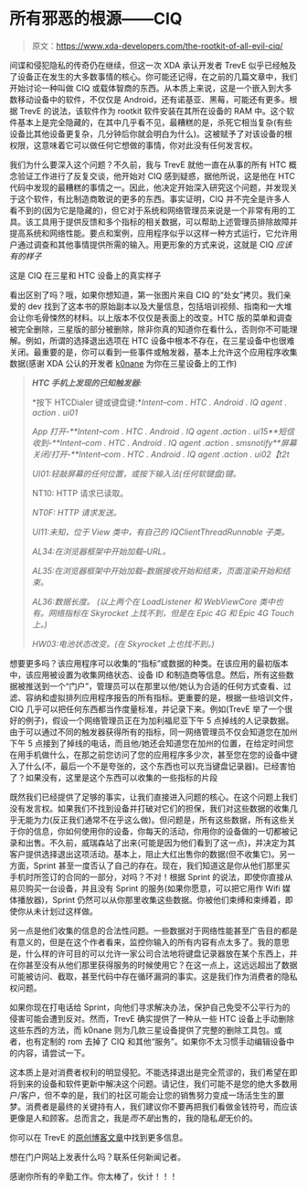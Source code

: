 # 所有邪恶的根源——CIQ

> 原文：<https://www.xda-developers.com/the-rootkit-of-all-evil-ciq/>

间谍和侵犯隐私的传奇仍在继续，但这一次 XDA 承认开发者 TrevE 似乎已经触及了设备正在发生的大多数事情的核心。你可能还记得，在之前的几篇文章中，我们开始讨论一种叫做 CIQ 或载体智商的东西。从本质上来说，这是一个嵌入到大多数移动设备中的软件，不仅仅是 Android，还有诺基亚、黑莓，可能还有更多。根据 TrevE 的说法，该软件作为 rootkit 软件安装在其所在设备的 RAM 中。这个软件基本上是完全隐藏的，在其中几乎看不见，最糟糕的是，杀死它相当复杂(有些设备比其他设备更复杂，几分钟后你就会明白为什么)。这被赋予了对该设备的根权限，这意味着它可以做任何它想做的事情，你对此没有任何发言权。

我们为什么要深入这个问题？不久前，我与 TrevE 就他一直在从事的所有 HTC 概念验证工作进行了反复交谈，他开始对 CIQ 感到疑惑，据他所说，这是他在 HTC 代码中发现的最糟糕的事情之一。因此，他决定开始深入研究这个问题，并发现关于这个软件，有比制造商敢说的更多的东西。事实证明，CIQ 并不完全是许多人看不到的(因为它是隐藏的)，但它对于系统和网络管理员来说是一个非常有用的工具。该工具用于提供反馈和多个指标的相关数据，可以帮助上述管理员排除故障并提高系统和网络性能。要点和案例，应用程序似乎以这样一种方式运行，它允许用户通过调查和其他事情提供所需的输入。用更形象的方式来说，这就是 CIQ *应该有的样子*

这是 CIQ 在三星和 HTC 设备上的真实样子

看出区别了吗？哦，如果你想知道，第一张图片来自 CIQ 的“处女”拷贝。我们亲爱的 dev 找到了这本书的原始副本以及大量信息，包括培训视频、指南和一大堆会让你毛骨悚然的材料。以上版本不仅仅是表面上的改变。HTC 版的菜单和调查被完全删除，三星版的部分被删除，除非你真的知道你在看什么，否则你不可能理解。例如，所谓的选择退出选项在 HTC 设备中根本不存在，在三星设备中也很难关闭。最重要的是，你可以看到一些事件或触发器，基本上允许这个应用程序收集数据(感谢 XDA 公认的开发者 [k0nane](http://forum.xda-developers.com/member.php?u=824976) 为你在三星设备上的工作)

> ***HTC 手机上发现的已知触发器:***
> 
> *按下 HTCDialer 键或键盘键:**Intent–com . HTC . Android . IQ agent . action . ui01*
> 
> *App 打开-**Intent–com . HTC . Android . IQ agent .*<wbr>*action . ui15**短信收到-**Intent–com . HTC . Android . IQ agent .*<wbr>*action . smsnotify**屏幕关闭/打开-**Intent–com . HTC . Android . IQ agent .*<wbr>*action . ui02【t2t*
> 
> *UI01:轻敲屏幕的任何位置，或按下输入法(任何软键盘)键。*
> 
> NT10: HTTP 请求已读取。
> 
> *NT0F: HTTP 请求发送。*
> 
> *UI11:未知，位于 View 类中，有自己的 IQClientThreadRunnable 子类。*
> 
> *AL34:在浏览器框架中开始加载–URL。*
> 
> *AL35:在浏览器框架中开始加载–数据接收开始和结束，页面渲染开始和结束。*
> 
> *AL36:数据长度。* *(以上两个在 LoadListener 和 WebViewCore 类中也有。网络指标在 Skyrocket 上找不到，但是在 Epic 4G 和 Epic 4G Touch 上。)*
> 
> *HW03:电池状态改变。(在 Skyrocket 上也找不到。)*

想要更多吗？该应用程序可以收集的“指标”或数据的种类。在该应用的最初版本中，该应用被设置为收集网络状态、设备 ID 和制造商等信息。然后，所有这些数据被推送到一个“门户”，管理员可以在那里以他/她认为合适的任何方式查看、过滤、容纳和虚拟排列应用程序报告的所有指标。更重要的是，根据一些培训文件，CIQ 几乎可以把任何东西都当作度量标准，并记录下来。例如(TrevE 举了一个很好的例子)，假设一个网络管理员正在为加利福尼亚下午 5 点掉线的人记录数据。由于可以通过不同的触发器获得所有的指标，同一网络管理员不仅会知道您在加州下午 5 点接到了掉线的电话，而且他/她还会知道您在加州的位置，在给定时间您在用手机做什么，在那之前您访问了您的应用程序多少次，甚至您在您的设备中键入了什么(不，最后一个不是夸张的，这个东西也可以充当键盘记录器)。已经害怕了？如果没有，这里是这个东西可以收集的一些指标的片段

既然我们已经提供了足够的事实，让我们直接进入问题的核心。在这个问题上我们没有发言权。如果我们不找到设备并打破对它们的担保，我们对这些数据的收集几乎无能为力(反正我们通常不在乎这么做)。但问题是，所有这些数据，所有这些关于你的信息，你如何使用你的设备，你每天的活动，你用你的设备做的一切都被记录和出售。不久前，威瑞森站了出来(可能是因为他们看到了这一点)，并决定为其客户提供选择退出这项活动。基本上，阻止大红出售你的数据(但不收集它)。另一方面，Sprint 甚至一度否认了自己的存在。现在，我们知道这是你从他们那里买手机时所签订的合同的一部分，对吗？不对！根据 Sprint 的说法，即使你直接从易贝购买一台设备，并且没有 Sprint 的服务(如果你愿意，可以把它用作 Wifi 媒体播放器)，Sprint 仍然可以从你那里收集这些数据。你被他们束缚和束缚着，即使你从未计划过这样做。

另一点是他们收集的信息的合法性问题。一些数据对于网络性能甚至广告目的都是有意义的，但是在这个作者看来，监控你输入的所有内容有点太多了。我的意思是，什么样的许可目的可以允许一家公司合法地将键盘记录器放在某个东西上，并在你甚至没有从他们那里获得服务的时候使用它？在这一点上，这远远超出了数据可能被访问、截取，甚至代码中存在循环漏洞的事实。这是我们作为消费者的隐私权问题。

如果你现在打电话给 Sprint，向他们寻求解决办法，保护自己免受不公平行为的侵害可能会遭到反对。然而，TrevE 确实提供了一种从一些 HTC 设备上手动删除这些东西的方法，而 k0nane 则为几款三星设备提供了完整的删除工具包。或者，也有定制的 rom 去掉了 CIQ 和其他“服务”。如果你不太习惯手动编辑设备中的内容，请尝试一下。

这本质上是对消费者权利的明显侵犯。不能选择退出是完全荒谬的，我们希望在即将到来的设备和软件更新中解决这个问题。请记住，我们可能不是您的绝大多数用户/客户，但不幸的是，我们的社区可能会让您的销售努力变成一场活生生的噩梦。消费者是最终的关键持有人，我们建议你不要再把我们看做金钱符号，而应该更像是人和顾客。总而言之，我是*而不是*出售的，我的隐私*是*无价的。

你可以在 TrevE 的[原创博客文章](http://androidsecuritytest.com/features/logs-and-services/loggers/carrieriq/)中找到更多信息。

想在门户网站上发表什么吗？联系任何新闻记者。

感谢你所有的辛勤工作。你太棒了，伙计！！！